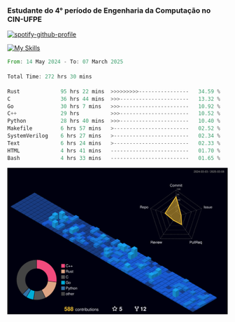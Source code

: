 
### Estudante do 4° período de Engenharia da Computação no CIN-UFPE

[![spotify-github-profile](https://spotify-github-profile.kittinanx.com/api/view?uid=21nggge2ld354asa4l3xoze2q&cover_image=true&theme=novatorem&show_offline=false&background_color=000000&interchange=true&bar_color=53b14f&bar_color_cover=true)](https://github.com/kittinan/spotify-github-profile)


[![My Skills](https://skillicons.dev/icons?i=c,cpp,rust,py,java,neovim&theme=dark)](https://skillicons.dev)

<!--START_SECTION:waka-->

```rust
From: 14 May 2024 - To: 07 March 2025

Total Time: 272 hrs 30 mins

Rust             95 hrs 22 mins  >>>>>>>>>----------------   34.59 %
C                36 hrs 44 mins  >>>----------------------   13.32 %
Go               30 hrs 7 mins   >>>----------------------   10.92 %
C++              29 hrs          >>>----------------------   10.52 %
Python           28 hrs 40 mins  >>>----------------------   10.40 %
Makefile         6 hrs 57 mins   >------------------------   02.52 %
SystemVerilog    6 hrs 27 mins   >------------------------   02.34 %
Text             6 hrs 24 mins   >------------------------   02.33 %
HTML             4 hrs 41 mins   -------------------------   01.70 %
Bash             4 hrs 33 mins   -------------------------   01.65 %
```

<!--END_SECTION:waka-->

![](./profile-3d-contrib/profile-night-view.svg)
